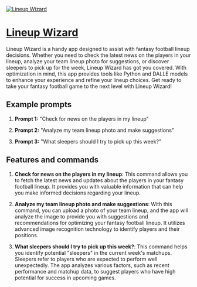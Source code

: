 [![Lineup Wizard](https://files.oaiusercontent.com/file-cWwDahIxTIlJ2DkvQqhQIhB2?se=2123-10-17T04%3A05%3A34Z&sp=r&sv=2021-08-06&sr=b&rscc=max-age%3D31536000%2C%20immutable&rscd=attachment%3B%20filename%3D6288ec4c-c273-4208-b751-4a41bb51c016.png&sig=qmU0ulObPSKm74%2BK%2BAXNmxmoP2uWjGtJ/BF75jYQeVM%3D)](https://chat.openai.com/g/g-TZV3fpPdd-lineup-wizard)

# [Lineup Wizard](https://chat.openai.com/g/g-TZV3fpPdd-lineup-wizard)

Lineup Wizard is a handy app designed to assist with fantasy football lineup decisions. Whether you need to check the latest news on the players in your lineup, analyze your team lineup photo for suggestions, or discover sleepers to pick up for the week, Lineup Wizard has got you covered. With optimization in mind, this app provides tools like Python and DALLE models to enhance your experience and refine your lineup choices. Get ready to take your fantasy football game to the next level with Lineup Wizard!

## Example prompts

1. **Prompt 1:** "Check for news on the players in my lineup"

2. **Prompt 2:** "Analyze my team lineup photo and make suggestions"

3. **Prompt 3:** "What sleepers should I try to pick up this week?"

## Features and commands

1. **Check for news on the players in my lineup**: This command allows you to fetch the latest news and updates about the players in your fantasy football lineup. It provides you with valuable information that can help you make informed decisions regarding your lineup.

2. **Analyze my team lineup photo and make suggestions**: With this command, you can upload a photo of your team lineup, and the app will analyze the image to provide you with suggestions and recommendations for optimizing your fantasy football lineup. It utilizes advanced image recognition technology to identify players and their positions.

3. **What sleepers should I try to pick up this week?**: This command helps you identify potential "sleepers" in the current week's matchups. Sleepers refer to players who are expected to perform well unexpectedly. The app analyzes various factors, such as recent performance and matchup data, to suggest players who have high potential for success in upcoming games.